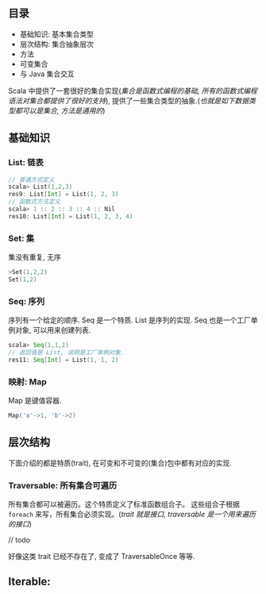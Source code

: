 ## 目录

+ 基础知识: 基本集合类型
+ 层次结构: 集合抽象层次
+ 方法
+ 可变集合
+ 与 Java 集合交互

Scala 中提供了一套很好的集合实现(*集合是函数式编程的基础, 所有的函数式编程语法对集合都提供了很好的支持*), 提供了一些集合类型的抽象.(*也就是如下数据类型都可以是集合, 方法是通用的*) 

## 基础知识

### List: 链表

```scala
// 普通方式定义
scala> List(1,2,3)
res9: List[Int] = List(1, 2, 3)
// 函数式方法定义
scala> 1 :: 2 :: 3 :: 4 :: Nil
res10: List[Int] = List(1, 2, 3, 4)

```

### Set: 集

集没有重复, 无序

```scala
>Set(1,2,2)
Set(1,2)
```

### Seq: 序列

序列有一个给定的顺序. Seq 是一个特质. List 是序列的实现. Seq 也是一个工厂单例对象, 可以用来创建列表.

```scala
scala> Seq(1,1,2)
// 返回值是 List, 说明是工厂单例对象.
res11: Seq[Int] = List(1, 1, 2)
```

### 映射: Map

Map 是键值容器.

```scala
Map('a'->1, 'b'->2)
```

## 层次结构

下面介绍的都是特质(trait), 在可变和不可变的(集合)包中都有对应的实现.

### Traversable: 所有集合可遍历

所有集合都可以被遍历。这个特质定义了标准函数组合子。 这些组合子根据 `foreach` 来写，所有集合必须实现。(*trait 就是接口, traversable 是一个用来遍历的接口*)

// todo 

好像这类 trait 已经不存在了, 变成了  TraversableOnce 等等.

## Iterable: 


